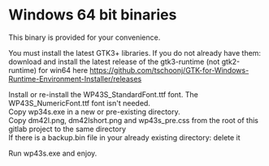 # Windows 64 bit binaries  
This binary is provided for your convenience.  

You must install the latest GTK3+ libraries. If you do not already have them: download and install the latest release of the gtk3-runtime (not gtk2-runtime) for win64 here https://github.com/tschoonj/GTK-for-Windows-Runtime-Environment-Installer/releases

Install or re-install the WP43S_StandardFont.ttf font. The WP43S_NumericFont.ttf font isn't needed.  
Copy wp34s.exe in a new or pre-existing directory.  
Copy dm42l.png, dm42lshort.png and wp43s_pre.css from the root of this gitlab project to the same directory  
If there is a backup.bin file in your already existing directory: delete it  

Run wp43s.exe and enjoy.
